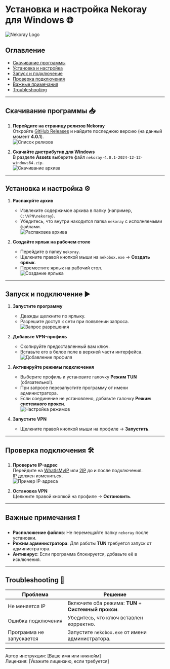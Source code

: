 # Установка и настройка Nekoray для Windows 🌐

![Nekoray Logo](https://imgur.com/nPyvWCI.png)

## Оглавление
- [Скачивание программы](#скачивание-программы)
- [Установка и настройка](#установка-и-настройка)
- [Запуск и подключение](#запуск-и-подключение)
- [Проверка подключения](#проверка-подключения)
- [Важные примечания](#важные-примечания)
- [Troubleshooting](#troubleshooting)

---

## Скачивание программы 📥

1. **Перейдите на страницу релизов Nekoray**  
   Откройте [GitHub Releases](https://github.com/MatsuriDayo/nekoray/releases) и найдите последнюю версию (на данный момент **4.0.1**).  
   ![Список релизов](https://imgur.com/Gd9Hu9O.png)

2. **Скачайте дистрибутив для Windows**  
   В разделе **Assets** выберите файл `nekoray-4.0.1-2024-12-12-windows64.zip`.  
   ![Скачивание архива](https://imgur.com/P7dEZdN.png)

---

## Установка и настройка ⚙️

1. **Распакуйте архив**  
   - Извлеките содержимое архива в папку (например, `C:\VPN\nekoray`).  
   - Убедитесь, что внутри находится папка `nekoray` с исполняемыми файлами.  
   ![Распаковка архива](https://imgur.com/FIl5NMV.png)

2. **Создайте ярлык на рабочем столе**  
   - Перейдите в папку `nekoray`.  
   - Щелкните правой кнопкой мыши на `nekobox.exe` → **Создать ярлык**.  
   - Переместите ярлык на рабочий стол.  
   ![Создание ярлыка](https://imgur.com/HTdldQq.png)

---

## Запуск и подключение ▶️

1. **Запустите программу**  
   - Дважды щелкните по ярлыку.  
   - Разрешите доступ к сети при появлении запроса.  
   ![Запрос разрешения](https://imgur.com/20hec50.png)

2. **Добавьте VPN-профиль**  
   - Скопируйте предоставленный вам ключ.  
   - Вставьте его в белое поле в верхней части интерфейса.  
   ![Добавление профиля](https://imgur.com/nmDdw2L.png)

3. **Активируйте режимы подключения**  
   - Выберите профиль и установите галочку **Режим TUN** (обязательно!).  
   - При запросе перезапустите программу от имени администратора.  
   - Если соединение не установлено, добавьте галочку **Режим системного прокси**.  
   ![Настройка режимов](https://imgur.com/WyMwTPW.png)

4. **Запустите VPN**  
   - Щелкните правой кнопкой мыши на профиле → **Запустить**.

---

## Проверка подключения 🛠️

1. **Проверьте IP-адрес**  
   Перейдите на [WhatIsMyIP](https://www.whatismyip.com/) или [2IP](https://2ip.ru/) до и после подключения.  
   IP должен измениться.  
   ![Пример IP-адреса](https://imgur.com/0l4s0km.png)

2. **Остановка VPN**  
   Щелкните правой кнопкой на профиле → **Остановить**.

---

## Важные примечания ❗

- **Расположение файлов**: Не перемещайте папку `nekoray` после установки.  
- **Режим администратора**: Для работы **TUN** требуется запуск от администратора.  
- **Антивирус**: Если программа блокируется, добавьте её в исключения.

---

## Troubleshooting 🚨

| Проблема | Решение |
|----------|---------|
| Не меняется IP | Включите оба режима: **TUN** + **Системный прокси**. |
| Ошибка подключения | Убедитесь, что ключ вставлен корректно. |
| Программа не запускается | Запустите `nekobox.exe` от имени администратора. |

---

Автор инструкции: [Ваше имя или никнейм]  
Лицензия: [Укажите лицензию, если требуется]
